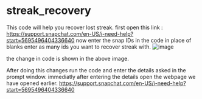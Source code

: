 # streak_recovery

 This code will help you recover lost streak.
 first open this link : https://support.snapchat.com/en-US/i-need-help?start=5695496404336640
 now enter the snap IDs in the code in place of blanks enter as many ids you want to recover streak with.
 ![image](https://user-images.githubusercontent.com/95079321/204073610-c162546a-fd21-4f29-9ffa-97d535d65fc7.png)

 the change in code is shown in the above image.
 
 After doing this changes run the code and enter the details asked in the prompt window.
 immediatly after entering the details open the webpage we have opened earlier.
 https://support.snapchat.com/en-US/i-need-help?start=5695496404336640
